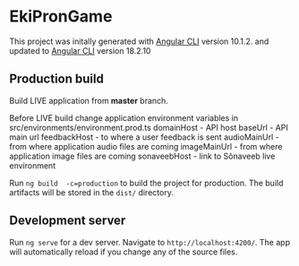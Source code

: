 # EkiPronGame

This project was initally generated with [Angular CLI](https://github.com/angular/angular-cli) version 10.1.2. and  updated to [Angular CLI](https://github.com/angular/angular-cli) version 18.2.10

## Production build

Build LIVE application from **master** branch.  

Before LIVE build change application environment variables in src/environments/environment.prod.ts
domainHost - API host
baseUrl - API main url
feedbackHost - to where a user feedback is sent
audioMainUrl - from where application audio files are coming
imageMainUrl - from where application image files are coming
sonaveebHost - link to Sõnaveeb live environment

Run `ng build  -c=production` to build the project for production. The build artifacts will be stored in the `dist/` directory.

## Development server

Run `ng serve` for a dev server. Navigate to `http://localhost:4200/`. The app will automatically reload if you change any of the source files.
